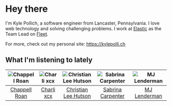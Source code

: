 # Hey there


I'm Kyle Pollich, a software engineer from Lancaster, Pennsylvania. I love web technology and solving challenging problems.
I work at [Elastic](https://www.elastic.co/) as the Team Lead on [Fleet](https://www.elastic.co/guide/en/fleet/current/fleet-overview.html).

For more, check out my personal site: https://kylepolli.ch

## What I'm listening to lately

<!-- begin artists -->
  |![Chappell Roan](https://i.scdn.co/image/ab6761610000f178cde5a0d57c1b79de5fce6bee)|![Charli xcx](https://i.scdn.co/image/ab6761610000f178936885667ef44c306483c838)|![Christian Lee Hutson](https://i.scdn.co/image/ab6761610000f17890e2e285666769d1e919abd0)|![Sabrina Carpenter](https://i.scdn.co/image/ab6761610000f178e053b8338322b9c8609ee7ae)|![MJ Lenderman](https://i.scdn.co/image/ab6761610000f17827fa0080c12d5330cf5562b8)|
  |:---:|:---:|:---:|:---:|:---:|
  |[Chappell Roan](https://open.spotify.com/artist/7GlBOeep6PqTfFi59PTUUN)|[Charli xcx](https://open.spotify.com/artist/25uiPmTg16RbhZWAqwLBy5)|[Christian Lee Hutson](https://open.spotify.com/artist/5B7NeaqVrmXPyF05C9tnZ3)|[Sabrina Carpenter](https://open.spotify.com/artist/74KM79TiuVKeVCqs8QtB0B)|[MJ Lenderman](https://open.spotify.com/artist/4tK6Z8fK7Sc9133byjPGIT)|
<!-- end artists -->
